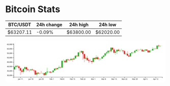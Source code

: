 # Bitcoin Stats

BTC/USDT|24h change|24h high|24h low|
|---|---|---|---|
|$63207.11|-0.09%|$63800.00|$62020.00|

<img src="./chart.svg">
